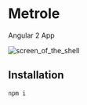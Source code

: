 # Metrole #
Angular 2 App 

![screen_of_the_shell](http://jenaye.fr/assets/images/app.png)

## Installation ##

```
npm i 

```
